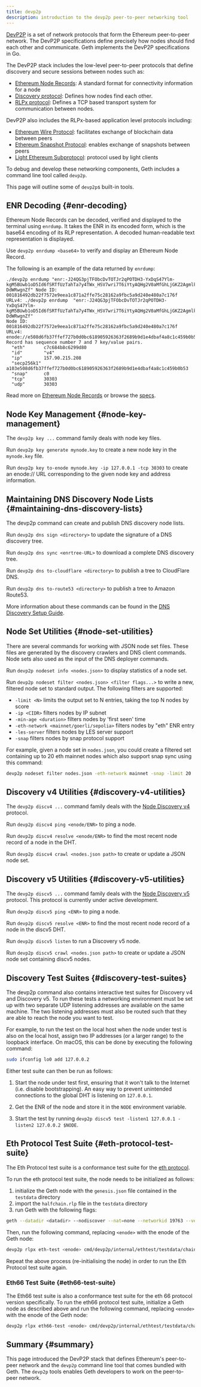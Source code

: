 ```yaml
---
title: devp2p
description: introduction to the devp2p peer-to-peer networking tool
---
```


[DevP2P](https://github.com/ethereum/devp2p) is a set of network protocols that form the Ethereum peer-to-peer network. The DevP2P specifications define precisely how nodes should find each other and communicate. Geth implements the DevP2P specifications in Go.

The DevP2P stack includes the low-level peer-to-peer protocols that define discovery and secure sessions between nodes such as:

- [Ethereum Node Records](https://github.com/ethereum/devp2p/blob/master/enr.md): A standard format for connectivity information for a node
- [Discovery protocol](https://github.com/ethereum/devp2p/blob/master/discv4.md): Defines how nodes find each other.
- [RLPx protocol](https://github.com/ethereum/devp2p/blob/master/rlpx.md): Defines a TCP based transport system for communication between nodes.

DevP2P also includes the RLPx-based application level protocols including:

- [Ethereum Wire Protocol](https://github.com/ethereum/devp2p/blob/master/caps/eth.md): facilitates exchange of blockchain data between peers
- [Ethereum Snapshot Protocol](https://github.com/ethereum/devp2p/blob/master/caps/snap.md): enables exchange of snapshots between peers
- [Light Ethereum Subprotocol](https://github.com/ethereum/devp2p/blob/master/caps/les.md): protocol used by light clients

To debug and develop these networking components, Geth includes a command line tool called `devp2p`.

This page will outline some of `devp2p`s built-in tools.

## ENR Decoding {#enr-decoding}

Ethereum Node Records can be decoded, verified and displayed to the terminal using `enrdump`. It takes the ENR in its encoded form, which is the base64 encoding of its RLP representation. A decoded human-readable text representation is displayed.

Use `devp2p enrdump <base64>` to verify and display an Ethereum Node Record.

The following is an example of the data returned by `enrdump`:

```terminal
./devp2p enrdump "enr:-J24QG3pjTFObcDvTOTJr2qPOTDH3-YxDqS47Ylm-kgM5BUwb1oD5Id6fSRTfUzTahTa7y4TWx_HSV7wri7T6iYtyAQHg2V0aMfGhLjGKZ2AgmlkgnY0gmlwhJ1a19CJc2VjcDI1NmsxoQPlCNb7N__vcnsNC8YYkFkmNj8mibnR5NuvSowcRZsLU4RzbmFwwIN0Y3CCdl-DdWRwgnZf" Node ID: 001816492db22f7572e9eea1c871a2ffe75c28162a9fbc5a9d240e480a7c176f URLv4: ./devp2p enrdump  "enr:-J24QG3pjTFObcDvTOTJr2qPOTDH3-YxDqS47Ylm-kgM5BUwb1oD5Id6fSRTfUzTahTa7y4TWx_HSV7wri7T6iYtyAQHg2V0aMfGhLjGKZ2AgmlkgnY0gmlwhJ1a19CJc2VjcDI1NmsxoQPlCNb7N__vcnsNC8YYkFkmNj8mibnR5NuvSowcRZsLU4RzbmFwwIN0Y3CCdl-DdWRwgnZf"
Node ID: 001816492db22f7572e9eea1c871a2ffe75c28162a9fbc5a9d240e480a7c176f
URLv4:   enode://e508d6fb37ffef727b0d0bc618905926363f2689b9d1e4dbaf4a8c1c459b0b534dcdf84342b78250a6dc013c9ee9f89d095d7a6d1ef0c5f4c57a083b22c557ef@157.90.215.208:30303
Record has sequence number 7 and 7 key/value pairs.
  "eth"       c7c684b8c6299d80
  "id"        "v4"
  "ip"        157.90.215.208
  "secp256k1" a103e508d6fb37ffef727b0d0bc618905926363f2689b9d1e4dbaf4a8c1c459b0b53
  "snap"      c0
  "tcp"       30303
  "udp"       30303
```

Read more on [Ethereum Node Records](https://ethereum.org/en/developers/docs/networking-layer/network-addresses/#enr) or browse the [specs](https://github.com/ethereum/devp2p/blob/591edbd36eb57280384d07373a818c00bddf3b31/enr.md).

## Node Key Management {#node-key-management}

The `devp2p key ...` command family deals with node key files.

Run `devp2p key generate mynode.key` to create a new node key in the `mynode.key` file.

Run `devp2p key to-enode mynode.key -ip 127.0.0.1 -tcp 30303` to create an enode:// URL corresponding to the given node key and address information.

## Maintaining DNS Discovery Node Lists {#maintaining-dns-discovery-lists}

The devp2p command can create and publish DNS discovery node lists.

Run `devp2p dns sign <directory>` to update the signature of a DNS discovery tree.

Run `devp2p dns sync <enrtree-URL>` to download a complete DNS discovery tree.

Run `devp2p dns to-cloudflare <directory>` to publish a tree to CloudFlare DNS.

Run `devp2p dns to-route53 <directory>` to publish a tree to Amazon Route53.

More information about these commands can be found in the [DNS Discovery Setup Guide](/docs/developers/dns-discovery-setup).

## Node Set Utilities {#node-set-utilities}

There are several commands for working with JSON node set files. These files are generated by the discovery crawlers and DNS client commands. Node sets also used as the input of the DNS deployer commands.

Run `devp2p nodeset info <nodes.json>` to display statistics of a node set.

Run `devp2p nodeset filter <nodes.json> <filter flags...>` to write a new, filtered node set to standard output. The following filters are supported:

- `-limit <N>` limits the output set to N entries, taking the top N nodes by score
- `-ip <CIDR>` filters nodes by IP subnet
- `-min-age <duration>` filters nodes by 'first seen' time
- `-eth-network <mainnet/goerli/sepolia>` filters nodes by "eth" ENR entry
- `-les-server` filters nodes by LES server support
- `-snap` filters nodes by snap protocol support

For example, given a node set in `nodes.json`, you could create a filtered set containing up to 20 eth mainnet nodes which also support snap sync using this command:

```sh
devp2p nodeset filter nodes.json -eth-network mainnet -snap -limit 20
```

## Discovery v4 Utilities {#discovery-v4-utilities}

The `devp2p discv4 ...` command family deals with the [Node Discovery v4](https://github.com/ethereum/devp2p/tree/master/discv4.md) protocol.

Run `devp2p discv4 ping <enode/ENR>` to ping a node.

Run `devp2p discv4 resolve <enode/ENR>` to find the most recent node record of a node in the DHT.

Run `devp2p discv4 crawl <nodes.json path>` to create or update a JSON node set.

## Discovery v5 Utilities {#discovery-v5-utilities}

The `devp2p discv5 ...` command family deals with the [Node Discovery v5](https://github.com/ethereum/devp2p/tree/master/discv5/discv5.md) protocol. This protocol is currently under active development.

Run `devp2p discv5 ping <ENR>` to ping a node.

Run `devp2p discv5 resolve <ENR>` to find the most recent node record of a node in the discv5 DHT.

Run `devp2p discv5 listen` to run a Discovery v5 node.

Run `devp2p discv5 crawl <nodes.json path>` to create or update a JSON node set containing discv5 nodes.

## Discovery Test Suites {#discovery-test-suites}

The devp2p command also contains interactive test suites for Discovery v4 and Discovery v5. To run these tests a networking environment must be set up with two separate UDP listening addresses are available on the same machine. The two listening addresses must also be routed such
that they are able to reach the node you want to test.

For example, to run the test on the local host when the node under test is also on the local host, assign two IP addresses (or a larger range) to the loopback interface. On macOS, this can be done by executing the following command:

```sh
sudo ifconfig lo0 add 127.0.0.2
```

Either test suite can then be run as follows:

1. Start the node under test first, ensuring that it won't talk to the Internet (i.e. disable bootstrapping). An easy way to prevent unintended connections to the global DHT is listening on `127.0.0.1`.

2. Get the ENR of the node and store it in the `NODE` environment variable.

3. Start the test by running `devp2p discv5 test -listen1 127.0.0.1 -listen2 127.0.0.2 $NODE`.

## Eth Protocol Test Suite {#eth-protocol-test-suite}

The Eth Protocol test suite is a conformance test suite for the [eth protocol](https://github.com/ethereum/devp2p/blob/master/caps/eth.md).

To run the eth protocol test suite, the node needs to be initialized as follows:

1. initialize the Geth node with the `genesis.json` file contained in the `testdata` directory
2. import the `halfchain.rlp` file in the `testdata` directory
3. run Geth with the following flags:

```sh
geth --datadir <datadir> --nodiscover --nat=none --networkid 19763 --verbosity 5
```

Then, run the following command, replacing `<enode>` with the enode of the Geth node:

```sh
devp2p rlpx eth-test <enode> cmd/devp2p/internal/ethtest/testdata/chain.rlp cmd/devp2p/internal/ethtest/testdata/genesis.json
```

Repeat the above process (re-initialising the node) in order to run the Eth Protocol test suite again.

### Eth66 Test Suite {#eth66-test-suite}

The Eth66 test suite is also a conformance test suite for the eth 66 protocol version specifically. To run the eth66 protocol test suite, initialize a Geth node as described above and run the following command, replacing `<enode>` with the enode of the Geth node:

```sh
devp2p rlpx eth66-test <enode> cmd/devp2p/internal/ethtest/testdata/chain.rlp cmd/devp2p/internal/ethtest/testdata/genesis.json
```

## Summary {#summary}

This page introduced the DevP2P stack that defines Ethereum's peer-to-peer network and the `devp2p` command line tool that comes bundled with Geth. The `devp2p` tools enables Geth developers to work on the peer-to-peer network.
